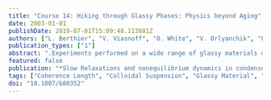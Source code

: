 ```yaml
---
title: "Course 14: Hiking through Glassy Phases: Physics beyond Aging"
date: 2003-01-01
publishDate: 2019-07-01T15:09:48.113881Z
authors: ["L. Berthier", "V. Viasnoff", "O. White", "V. Orlyanchik", "F. Krzakala"]
publication_types: ["1"]
abstract: ".Experiments performed on a wide range of glassy materials display many interesting phenomena, such as aging behavior. In recent years, a large body of experiments probed this nonequilibrium glassy dynamics through elaborate protocols, in which external parameters are shifted, or cycled in the course of the experiment. We review here these protocols, as well as experimental and numerical results. Then, we critically discuss various theoretical approaches put forward in this context. Emphasis is put more on the generality of the phenomena than on a specific system. Experiments are also suggested."
featured: false
publication: "*Slow Relaxations and nonequilibrium dynamics in condensed matter*"
tags: ["Coherence Length", "Colloidal Suspension", "Glassy Material", "Slow Relaxation", "Spin Glass"]
doi: "10.1007/b80352"
---
```


